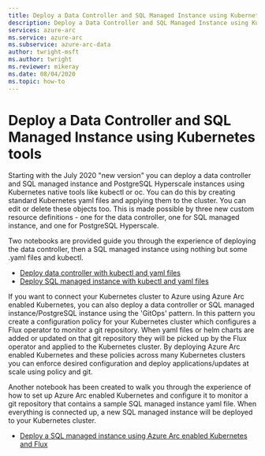 ```yaml
---
title: Deploy a Data Controller and SQL Managed Instance using Kubernetes tools
description: Deploy a Data Controller and SQL Managed Instance using Kubernetes tools
services: azure-arc
ms.service: azure-arc
ms.subservice: azure-arc-data
author: twright-msft
ms.author: twright
ms.reviewer: mikeray
ms.date: 08/04/2020
ms.topic: how-to
---
```


# Deploy a Data Controller and SQL Managed Instance using Kubernetes tools

Starting with the July 2020 "new version" you can deploy a data controller and SQL managed instance and PostgreSQL Hyperscale instances using Kubernetes native tools like kubectl or oc.  You can do this by creating standard Kubernetes yaml files and applying them to the cluster.  You can edit or delete these objects too.  This is made possible by three new custom resource definitions - one for the data controller, one for SQL managed instance, and one for PostgreSQL Hyperscale.

Two notebooks are provided guide you through the experience of deploying the data controller, then a SQL managed instance using nothing but some .yaml files and kubectl.

- [Deploy data controller with kubectl and yaml files](/notebooks/Evaluation/deploy-data-controller.ipynb)
- [Deploy SQL managed instance with kubectl and yaml files](/notebooks/Evaluation/deploy-sql-mi.ipynb)

If you want to connect your Kubernetes cluster to Azure using Azure Arc enabled Kubernetes, you can also deploy a data controller or SQL managed instance/PostgreSQL instance using the 'GitOps' pattern.  In this pattern you create a configuration policy for your Kubernetes cluster which configures a Flux operator to monitor a git repository.  When yaml files or helm charts are added or updated on that git repository they will be picked up by the Flux operator and applied to the Kubernetes cluster.  By deploying Azure Arc enabled Kubernetes and these policies across many Kubernetes clusters you can enforce desired configuration and deploy applications/updates at scale using policy and git.

Another notebook has been created to walk you through the experience of how to set up Azure Arc enabled Kubernetes and configure it to monitor a git repository that contains a sample SQL managed instance yaml file.  When everything is connected up, a new SQL managed instance will be deployed to your Kubernetes cluster.

- [Deploy a SQL managed instance using Azure Arc enabled Kubernetes and Flux](/notebooks/Evaluation/deploy-sql-mi-through-gitops.ipynb)
